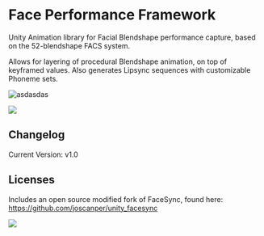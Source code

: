 # Face Performance Framework
Unity Animation library for Facial Blendshape performance capture, based on the 52-blendshape FACS system.

Allows for layering of procedural Blendshape animation, on top of keyframed values.  Also generates Lipsync sequences with customizable Phoneme sets.

![asdasdas](https://user-images.githubusercontent.com/128671881/234283668-a348ddff-afcd-4124-9eb5-4ad77f378f69.PNG)

![](https://github.com/joscanper/untiy_facesync/blob/master/FaceSync/Demo/example.png)


## Changelog
Current Version: v1.0

## Licenses
Includes an open source modified fork of FaceSync, found here: https://github.com/joscanper/unity_facesync



![](https://github.com/joscanper/untiy_facesync/blob/master/FaceSync/Demo/facesync.gif)

